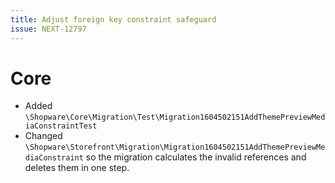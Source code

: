 ```yaml
---
title: Adjust foreign key constraint safeguard
issue: NEXT-12797
---
```

# Core
* Added `\Shopware\Core\Migration\Test\Migration1604502151AddThemePreviewMediaConstraintTest`
* Changed `\Shopware\Storefront\Migration\Migration1604502151AddThemePreviewMediaConstraint` so the migration calculates
  the invalid references and deletes them in one step.
